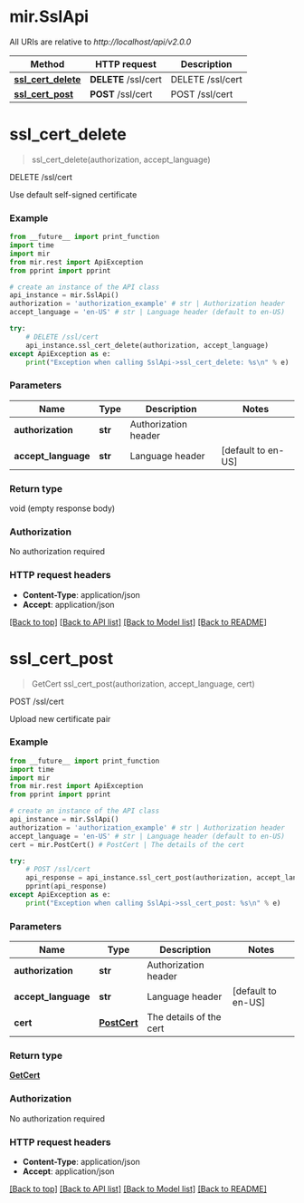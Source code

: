 # mir.SslApi

All URIs are relative to *http://localhost/api/v2.0.0*

Method | HTTP request | Description
------------- | ------------- | -------------
[**ssl_cert_delete**](SslApi.md#ssl_cert_delete) | **DELETE** /ssl/cert | DELETE /ssl/cert
[**ssl_cert_post**](SslApi.md#ssl_cert_post) | **POST** /ssl/cert | POST /ssl/cert


# **ssl_cert_delete**
> ssl_cert_delete(authorization, accept_language)

DELETE /ssl/cert

Use default self-signed certificate

### Example
```python
from __future__ import print_function
import time
import mir
from mir.rest import ApiException
from pprint import pprint

# create an instance of the API class
api_instance = mir.SslApi()
authorization = 'authorization_example' # str | Authorization header
accept_language = 'en-US' # str | Language header (default to en-US)

try:
    # DELETE /ssl/cert
    api_instance.ssl_cert_delete(authorization, accept_language)
except ApiException as e:
    print("Exception when calling SslApi->ssl_cert_delete: %s\n" % e)
```

### Parameters

Name | Type | Description  | Notes
------------- | ------------- | ------------- | -------------
 **authorization** | **str**| Authorization header | 
 **accept_language** | **str**| Language header | [default to en-US]

### Return type

void (empty response body)

### Authorization

No authorization required

### HTTP request headers

 - **Content-Type**: application/json
 - **Accept**: application/json

[[Back to top]](#) [[Back to API list]](../README.md#documentation-for-api-endpoints) [[Back to Model list]](../README.md#documentation-for-models) [[Back to README]](../README.md)

# **ssl_cert_post**
> GetCert ssl_cert_post(authorization, accept_language, cert)

POST /ssl/cert

Upload new certificate pair

### Example
```python
from __future__ import print_function
import time
import mir
from mir.rest import ApiException
from pprint import pprint

# create an instance of the API class
api_instance = mir.SslApi()
authorization = 'authorization_example' # str | Authorization header
accept_language = 'en-US' # str | Language header (default to en-US)
cert = mir.PostCert() # PostCert | The details of the cert

try:
    # POST /ssl/cert
    api_response = api_instance.ssl_cert_post(authorization, accept_language, cert)
    pprint(api_response)
except ApiException as e:
    print("Exception when calling SslApi->ssl_cert_post: %s\n" % e)
```

### Parameters

Name | Type | Description  | Notes
------------- | ------------- | ------------- | -------------
 **authorization** | **str**| Authorization header | 
 **accept_language** | **str**| Language header | [default to en-US]
 **cert** | [**PostCert**](PostCert.md)| The details of the cert | 

### Return type

[**GetCert**](GetCert.md)

### Authorization

No authorization required

### HTTP request headers

 - **Content-Type**: application/json
 - **Accept**: application/json

[[Back to top]](#) [[Back to API list]](../README.md#documentation-for-api-endpoints) [[Back to Model list]](../README.md#documentation-for-models) [[Back to README]](../README.md)

